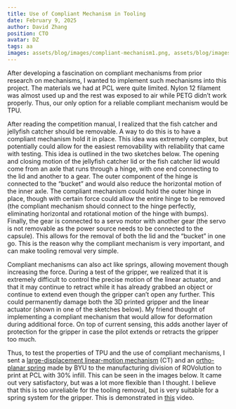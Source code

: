 ```yaml
---
title: Use of Compliant Mechanism in Tooling
date: February 9, 2025
author: David Zhang
position: CTO
avatar: DZ
tags: aa
images: assets/blog/images/compliant-mechanism1.png, assets/blog/images/compliant-mechanism2.png, assets/blog/images/compliant-mechanism3.jpg, assets/blog/images/compliant-mechanism4.jpeg
---
```


After developing a fascination on compliant mechanisms from prior research on mechanisms, I wanted to implement such mechanisms into this project. The materials we had at PCL were quite limited. Nylon 12 filament was almost used up and the rest was exposed to air while PETG didn’t work properly. Thus, our only option for a reliable compliant mechanism would be TPU. 

After reading the competition manual, I realized that the fish catcher and jellyfish catcher should be removable. A way to do this is to have a compliant mechanism hold it in place. This idea was extremely complex, but potentially could allow for the easiest removability with reliability that came with testing. This idea is outlined in the two sketches below. The opening and closing motion of the jellyfish catcher lid or the fish catcher lid would come from an axle that runs through a hinge, with one end connecting to the lid and another to a gear. The outer component of the hinge is connected to the “bucket” and would also reduce the horizontal motion of the inner axle. The compliant mechanism could hold the outer hinge in place, though with certain force could allow the entire hinge to be removed (the compliant mechanism should connect to the hinge perfectly, eliminating horizontal and rotational motion of the hinge with bumps). Finally, the gear is connected to a servo motor with another gear (the servo is not removable as the power source needs to be connected to the capsule). This allows for the removal of both the lid and the “bucket” in one go. This is the reason why the compliant mechanism is very important, and can make tooling removal very simple. 

Compliant mechanisms can also act like springs, allowing movement though increasing the force. During a test of the gripper, we realized that it is extremely difficult to control the precise motion of the linear actuator, and that it may continue to retract while it has already grabbed an object or continue to extend even though the gripper can’t open any further. This could permanently damage both the 3D printed gripper and the linear actuator (shown in one of the sketches below). My friend thought of implementing a compliant mechanism that would allow for deformation during additional force. On top of current sensing, this adds another layer of protection for the gripper in case the pilot extends or retracts the gripper too much. 

Thus, to test the properties of TPU and the use of compliant mechanisms, I sent a [large-displacement linear-motion mechanism](https://www.printables.com/model/583713-large-displacement-linear-motion-mechanisms/files) (CT) and an [ortho-planar spring](https://www.printables.com/model/596315-ortho-planar-spring) made by BYU to the manufacturing division of ROVolution to print at PCL with 30% infill. This can be seen in the images below. It came out very satisfactory, but was a lot more flexible than I thought. I believe that this is too unreliable for the tooling removal, but is very suitable for a spring system for the gripper. This is demonstrated in [this](https://www.youtube.com/shorts/LGnIUWkiODk) video. 